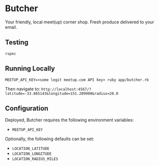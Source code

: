 # Butcher

Your friendly, local meet(up) corner shop. Fresh produce delivered to your email.


## Testing

```
rspec
```

## Running Locally

```
MEETUP_API_KEY=<some legit meetup.com API key> ruby app/butcher.rb
```
Then navigate to: `http://localhost:4567/?latitude=-33.865143&longitude=151.209900&radius=20.0`

## Configuration

Deployed, Butcher requires the following environment variables:

- `MEETUP_API_KEY`

Optionally, the following defaults can be set:

- `LOCATION_LATITUDE`
- `LOCATION_LONGITUDE`
- `LOCATION_RADIUS_MILES`